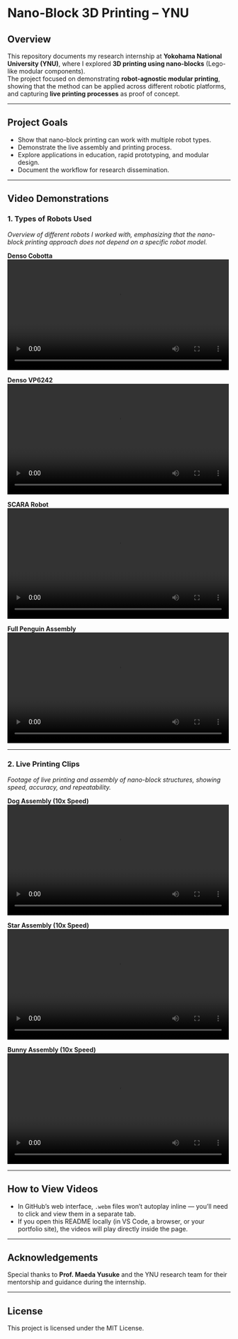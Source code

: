 # Nano-Block 3D Printing – YNU

## Overview
This repository documents my research internship at **Yokohama National University (YNU)**, where I explored **3D printing using nano-blocks** (Lego-like modular components).  
The project focused on demonstrating **robot-agnostic modular printing**, showing that the method can be applied across different robotic platforms, and capturing **live printing processes** as proof of concept.

---

## Project Goals
- Show that nano-block printing can work with multiple robot types.
- Demonstrate the live assembly and printing process.
- Explore applications in education, rapid prototyping, and modular design.
- Document the workflow for research dissemination.

---

## Video Demonstrations

### 1. **Types of Robots Used**
*Overview of different robots I worked with, emphasizing that the nano-block printing approach does not depend on a specific robot model.*

**Denso Cobotta**
<video src="videos/denso_cobotta.webm" controls width="500"></video>

**Denso VP6242**
<video src="videos/denso_vp.webm" controls width="500"></video>

**SCARA Robot**
<video src="videos/scara.webm" controls width="500"></video>

**Full Penguin Assembly**
<video src="videos/3D_Block_Assembly.webm" controls width="500"></video>

---

### 2. **Live Printing Clips**
*Footage of live printing and assembly of nano-block structures, showing speed, accuracy, and repeatability.*

**Dog Assembly (10x Speed)**
<video src="videos/10_times_speed_dog_assembly_cut.webm" controls width="500"></video>

**Star Assembly (10x Speed)**
<video src="videos/10_times_speed_star_assembly_cut.webm" controls width="500"></video>

**Bunny Assembly (10x Speed)**
<video src="videos/10_times_speed_bunny_assembly_cut.webm" controls width="500"></video>

---

## How to View Videos
- In GitHub’s web interface, `.webm` files won’t autoplay inline — you’ll need to click and view them in a separate tab.
- If you open this README locally (in VS Code, a browser, or your portfolio site), the videos will play directly inside the page.

---

## Acknowledgements
Special thanks to **Prof. Maeda Yusuke** and the YNU research team for their mentorship and guidance during the internship.

---

## License
This project is licensed under the MIT License.
